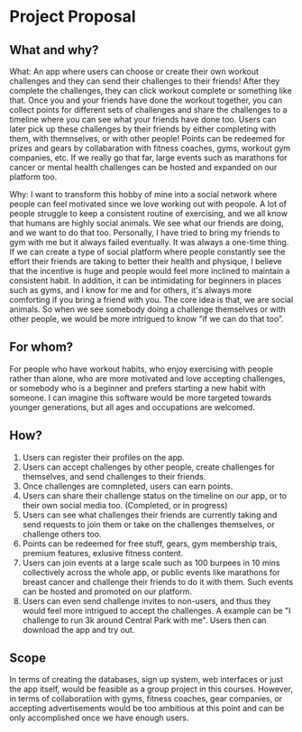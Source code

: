 # Project Proposal

## What and why?

What: An app where users can choose or create their own workout challenges and they can send their challenges to their friends! After they complete the challenges, they can click workout complete or something like that. Once you and your friends have done the workout together, you can collect points for different sets of challenges and share the challenges to a timeline where you can see what your friends have done too. Users can later pick up these challenges by their friends by either completing with them, with themnselves, or with other people! Points can be redeemed for prizes and gears by collabaration with fitness coaches, gyms, workout gym companies, etc. If we really go that far, large events such as marathons for cancer or mental health challenges can be hosted and expanded on our platform too. 

Why: I want to transform this hobby of mine into a social network where people can feel motivated since we love working out with peopole. A lot of people struggle to keep a consistent routine of exercising, and we all know that humans are highly social animals. We see what our friends are doing, and we want to do that too. Personally, I have tried to bring my friends to gym with me but it always failed eventually. It was always a one-time thing. If we can create a type of social platform where people constantly see the effort their friends are taking to better their health and physique, I believe that the incentive is huge and people would feel more inclined to maintain a consistent habit. In addition, it can be intimidating for beginners in places such as gyms, and I know for me and for others, it's always more comforting if you bring a friend with you. The core idea is that, we are social animals. So when we see somebody doing a challenge themselves or with other people, we would be more intrigued to know “if we can do that too”.

## For whom? 

For people who have workout habits, who enjoy exercising with people rather than alone, who are more motivated and love accepting challenges, or somebody who is a beginner and prefers starting a new habit with someone. I can imagine this software would be more targeted towards younger generations, but all ages and occupations are welcomed. 

## How? 

1. Users can register their profiles on the app. 
2. Users can accept challenges by other people, create challenges for themselves, and send challenges to their friends. 
3. Once challenges are comnpleted, users can earn points. 
4. Users can share their challenge status on the timeline on our app, or to their own social media too. (Completed, or in progress)
5. Users can see what challenges their friends are currently taking and send requests to join them or take on the challenges themselves, or challenge others too. 
6. Points can be redeemed for free stuff, gears, gym membership trais, premium features, exlusive fitness content. 
7. Users can join events at a large scale such as 100 burpees in 10 mins collectively across the whole app, or public events like marathons for breast cancer and challenge their friends to do it with them. Such events can be hosted and promoted on our platform. 
8. Users can even send challenge invites to non-users, and thus they would feel more intrigued to accept the challenges. A example can be "I challenge to run 3k around Central Park with me". Users then can download the app and try out. 

## Scope
In terms of creating the databases, sign up system, web interfaces or just the app itself, would be feasible as a group project in this courses. However, in terms of collaboratiion with gyms, fitness coaches, gear companies, or accepting advertisements would be too ambitious at this point and can be only accomplished once we have enough users. 



